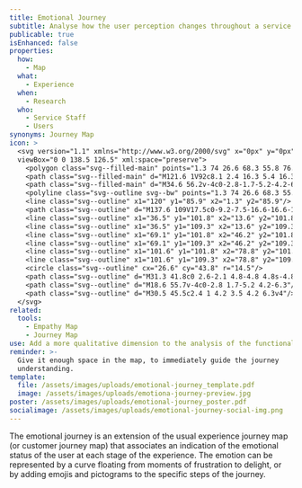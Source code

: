 ```yaml
---
title: Emotional Journey
subtitle: Analyse how the user perception changes throughout a service experience.
publicable: true
isEnhanced: false
properties:
  how:
    - Map
  what:
    - Experience
  when:
    - Research
  who:
    - Service Staff
    - Users
synonyms: Journey Map
icon: >
  <svg version="1.1" xmlns="http://www.w3.org/2000/svg" x="0px" y="0px"
  viewBox="0 0 138.5 126.5" xml:space="preserve">
    <polygon class="svg--filled-main" points="1.3 74 26.6 68.3 55.8 76.2 90.2 54.1 121 66.7 121 85.9 1.3 85.9 "/>
    <path class="svg--filled-main" d="M121.6 1V92c8.1 2.4 16.3 5.4 16.3 14.4V17.2C137.9 8.2 130.6 0.9 121.6 1"/>
    <path class="svg--filled-main" d="M34.6 56.2v-4c0-2.8-1.7-5.2-4.2-6.3h-7.8c-2.4 1-4.2 3.5-4.2 6.3v4c0 0 3.3 2 8 2C31.3 58.3 34.6 56.2 34.6 56.2z"/>
    <polyline class="svg--outline svg--bw" points="1.3 74 26.6 68.3 55.8 76.2 90.2 54.1 120.6 66.6 "/>
    <line class="svg--outline" x1="120" y1="85.9" x2="1.3" y2="85.9"/>
    <path class="svg--outline" d="M137.6 109V17.5c0-9.2-7.5-16.6-16.6-16.6V1v91.4C130.2 92.3 137.6 99.8 137.6 109c0 9.2-7.5 16.6-16.6 16.6v0h-16.4H87 0.9v-108h119.5"/>
    <line class="svg--outline" x1="36.5" y1="101.8" x2="13.6" y2="101.8"/>
    <line class="svg--outline" x1="36.5" y1="109.3" x2="13.6" y2="109.3"/>
    <line class="svg--outline" x1="69.1" y1="101.8" x2="46.2" y2="101.8"/>
    <line class="svg--outline" x1="69.1" y1="109.3" x2="46.2" y2="109.3"/>
    <line class="svg--outline" x1="101.6" y1="101.8" x2="78.8" y2="101.8"/>
    <line class="svg--outline" x1="101.6" y1="109.3" x2="78.8" y2="109.3"/>
    <circle class="svg--outline" cx="26.6" cy="43.8" r="14.5"/>
    <path class="svg--outline" d="M31.3 41.8c0 2.6-2.1 4.8-4.8 4.8s-4.8-2.2-4.8-4.8v-1.7c0-2.6 2.1-4.8 4.8-4.8s4.8 2.2 4.8 4.8V41.8z"/>
    <path class="svg--outline" d="M18.6 55.7v-4c0-2.8 1.7-5.2 4.2-6.3"/>
    <path class="svg--outline" d="M30.5 45.5c2.4 1 4.2 3.5 4.2 6.3v4"/>
  </svg>
related:
  tools:
    - Empathy Map
    - Journey Map
use: Add a more qualitative dimension to the analysis of the functional experience.
reminder: >-
  Give it enough space in the map, to immediately guide the journey
  understanding.
template:
  file: /assets/images/uploads/emotional-journey_template.pdf
  image: /assets/images/uploads/emotiona-journey-preview.jpg
poster: /assets/images/uploads/emotional-journey_poster.pdf
socialimage: /assets/images/uploads/emotional-journey-social-img.png
---
```

The emotional journey is an extension of the usual experience journey map (or customer journey map) that associates an indication of the emotional status of the user at each stage of the experience. The emotion can be represented by a curve floating from moments of frustration to delight, or by adding emojis and pictograms to the specific steps of the journey.

